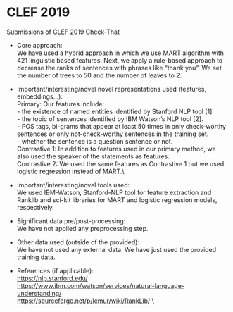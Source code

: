 # CLEF 2019
Submissions of CLEF 2019 Check-That
- Core approach:\
    We have used a hybrid approach in which we use MART algorithm with 421 linguistic based features. Next, we apply a rule-based approach to decrease the ranks of sentences with phrases like “thank you”. We set the number of trees to 50 and the number of leaves to 2.
- Important/interesting/novel novel representations used (features, embeddings...):\
    Primary: Our features include:\
        - the existence of named entities identified by Stanford NLP tool [1].\
        - the topic of sentences identified by IBM Watson’s NLP tool [2].\
        - POS tags, bi-grams that appear at least 50 times in only check-worthy sentences or only not-check-worthy sentences in the training set.\
        - whether the sentence is a question sentence or not.\
    Contrastive 1: In addition to features used in our primary method, we also used the speaker of the statements as features.\
    Contrastive 2: We used the same features as Contrastive 1 but we used logistic regression instead of MART.\
- Important/interesting/novel tools used:\
    We used IBM-Watson, Stanford-NLP tool for feature extraction and Ranklib and sci-kit libraries for MART and logistic regression models, respectively.

- Significant data pre/post-processing:\
    We have not applied any preprocessing step.

- Other data used (outside of the provided):\
    We have not used any external data. We have just used the provided training data.

- References (if applicable):\
    https://nlp.stanford.edu/ \
    https://www.ibm.com/watson/services/natural-language-understanding/ \
    https://sourceforge.net/p/lemur/wiki/RankLib/ \
